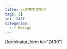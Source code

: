 ```yaml
---
title: xx竞赛文件提交
tags: []
id: '2431'
categories:
  - - Design
---
```


\[forminator\_form id="2430"\]
